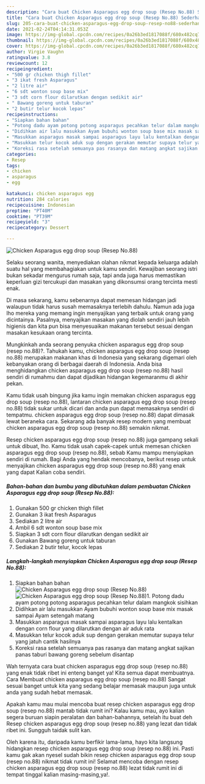 ```yaml
---
description: "Cara buat Chicken Asparagus egg drop soup (Resep No.88) Sederhana Untuk Jualan"
title: "Cara buat Chicken Asparagus egg drop soup (Resep No.88) Sederhana Untuk Jualan"
slug: 205-cara-buat-chicken-asparagus-egg-drop-soup-resep-no88-sederhana-untuk-jualan
date: 2021-02-24T04:14:31.053Z
image: https://img-global.cpcdn.com/recipes/0a26b3ed1817088f/680x482cq70/chicken-asparagus-egg-drop-soup-resep-no88-foto-resep-utama.jpg
thumbnail: https://img-global.cpcdn.com/recipes/0a26b3ed1817088f/680x482cq70/chicken-asparagus-egg-drop-soup-resep-no88-foto-resep-utama.jpg
cover: https://img-global.cpcdn.com/recipes/0a26b3ed1817088f/680x482cq70/chicken-asparagus-egg-drop-soup-resep-no88-foto-resep-utama.jpg
author: Virgie Vaughn
ratingvalue: 3.8
reviewcount: 12
recipeingredient:
- "500 gr chicken thigh fillet"
- "3 ikat fresh Asparagus"
- "2 litre air"
- "6 sdt wonton soup base mix"
- "3 sdt corn flour dilarutkan dengan sedikit air"
- " Bawang goreng untuk taburan"
- "2 butir telur kocok lepas"
recipeinstructions:
- "Siapkan bahan bahan"
- "Potong dadu ayam potong potong asparagus pecahkan telur dalam mangkok sisihkan"
- "Didihkan air lalu masukkan Ayam bubuhi wonton soup base mix masak sampai Ayam setengah matang"
- "Masukkan asparagus masak sampai asparagus layu lalu kentalkan dengan corn flour yang dilarutkan dengan air aduk rata"
- "Masukkan telur kocok aduk sup dengan gerakan memutar supaya telur yang jatuh cantik hasilnya"
- "Koreksi rasa setelah semuanya pas rasanya dan matang angkat sajikan panas taburi bawang goreng sebelum disantap"
categories:
- Resep
tags:
- chicken
- asparagus
- egg

katakunci: chicken asparagus egg 
nutrition: 284 calories
recipecuisine: Indonesian
preptime: "PT40M"
cooktime: "PT39M"
recipeyield: "3"
recipecategory: Dessert

---
```



![Chicken Asparagus egg drop soup (Resep No.88)](https://img-global.cpcdn.com/recipes/0a26b3ed1817088f/680x482cq70/chicken-asparagus-egg-drop-soup-resep-no88-foto-resep-utama.jpg)

Selaku seorang wanita, menyediakan olahan nikmat kepada keluarga adalah suatu hal yang membahagiakan untuk kamu sendiri. Kewajiban seorang istri bukan sekadar mengurus rumah saja, tapi anda juga harus memastikan keperluan gizi tercukupi dan masakan yang dikonsumsi orang tercinta mesti enak.

Di masa  sekarang, kamu sebenarnya dapat memesan hidangan jadi walaupun tidak harus susah memasaknya terlebih dahulu. Namun ada juga lho mereka yang memang ingin menyajikan yang terbaik untuk orang yang dicintainya. Pasalnya, menyajikan masakan yang diolah sendiri jauh lebih higienis dan kita pun bisa menyesuaikan makanan tersebut sesuai dengan masakan kesukaan orang tercinta. 



Mungkinkah anda seorang penyuka chicken asparagus egg drop soup (resep no.88)?. Tahukah kamu, chicken asparagus egg drop soup (resep no.88) merupakan makanan khas di Indonesia yang sekarang digemari oleh kebanyakan orang di berbagai daerah di Indonesia. Anda bisa menghidangkan chicken asparagus egg drop soup (resep no.88) hasil sendiri di rumahmu dan dapat dijadikan hidangan kegemaranmu di akhir pekan.

Kamu tidak usah bingung jika kamu ingin memakan chicken asparagus egg drop soup (resep no.88), lantaran chicken asparagus egg drop soup (resep no.88) tidak sukar untuk dicari dan anda pun dapat memasaknya sendiri di tempatmu. chicken asparagus egg drop soup (resep no.88) dapat dimasak lewat beraneka cara. Sekarang ada banyak resep modern yang membuat chicken asparagus egg drop soup (resep no.88) semakin nikmat.

Resep chicken asparagus egg drop soup (resep no.88) juga gampang sekali untuk dibuat, lho. Kamu tidak usah capek-capek untuk memesan chicken asparagus egg drop soup (resep no.88), sebab Kamu mampu menyiapkan sendiri di rumah. Bagi Anda yang hendak mencobanya, berikut resep untuk menyajikan chicken asparagus egg drop soup (resep no.88) yang enak yang dapat Kalian coba sendiri.

<!--inarticleads1-->

##### Bahan-bahan dan bumbu yang dibutuhkan dalam pembuatan Chicken Asparagus egg drop soup (Resep No.88):

1. Gunakan 500 gr chicken thigh fillet
1. Gunakan 3 ikat fresh Asparagus
1. Sediakan 2 litre air
1. Ambil 6 sdt wonton soup base mix
1. Siapkan 3 sdt corn flour dilarutkan dengan sedikit air
1. Gunakan  Bawang goreng untuk taburan
1. Sediakan 2 butir telur, kocok lepas




<!--inarticleads2-->

##### Langkah-langkah menyiapkan Chicken Asparagus egg drop soup (Resep No.88):

1. Siapkan bahan bahan
<img src="https://img-global.cpcdn.com/steps/0825026c0ccf2ea3/160x128cq70/chicken-asparagus-egg-drop-soup-resep-no88-langkah-memasak-1-foto.jpg" alt="Chicken Asparagus egg drop soup (Resep No.88)"><img src="https://img-global.cpcdn.com/steps/38d783deed17ae38/160x128cq70/chicken-asparagus-egg-drop-soup-resep-no88-langkah-memasak-1-foto.jpg" alt="Chicken Asparagus egg drop soup (Resep No.88)">1. Potong dadu ayam potong potong asparagus pecahkan telur dalam mangkok sisihkan
1. Didihkan air lalu masukkan Ayam bubuhi wonton soup base mix masak sampai Ayam setengah matang
1. Masukkan asparagus masak sampai asparagus layu lalu kentalkan dengan corn flour yang dilarutkan dengan air aduk rata
1. Masukkan telur kocok aduk sup dengan gerakan memutar supaya telur yang jatuh cantik hasilnya
1. Koreksi rasa setelah semuanya pas rasanya dan matang angkat sajikan panas taburi bawang goreng sebelum disantap




Wah ternyata cara buat chicken asparagus egg drop soup (resep no.88) yang enak tidak ribet ini enteng banget ya! Kita semua dapat membuatnya. Cara Membuat chicken asparagus egg drop soup (resep no.88) Sangat sesuai banget untuk kita yang sedang belajar memasak maupun juga untuk anda yang sudah hebat memasak.

Apakah kamu mau mulai mencoba buat resep chicken asparagus egg drop soup (resep no.88) mantab tidak rumit ini? Kalau kamu mau, ayo kalian segera buruan siapin peralatan dan bahan-bahannya, setelah itu buat deh Resep chicken asparagus egg drop soup (resep no.88) yang lezat dan tidak ribet ini. Sungguh taidak sulit kan. 

Oleh karena itu, daripada kamu berfikir lama-lama, hayo kita langsung hidangkan resep chicken asparagus egg drop soup (resep no.88) ini. Pasti kamu gak akan nyesel sudah bikin resep chicken asparagus egg drop soup (resep no.88) nikmat tidak rumit ini! Selamat mencoba dengan resep chicken asparagus egg drop soup (resep no.88) lezat tidak rumit ini di tempat tinggal kalian masing-masing,ya!.

